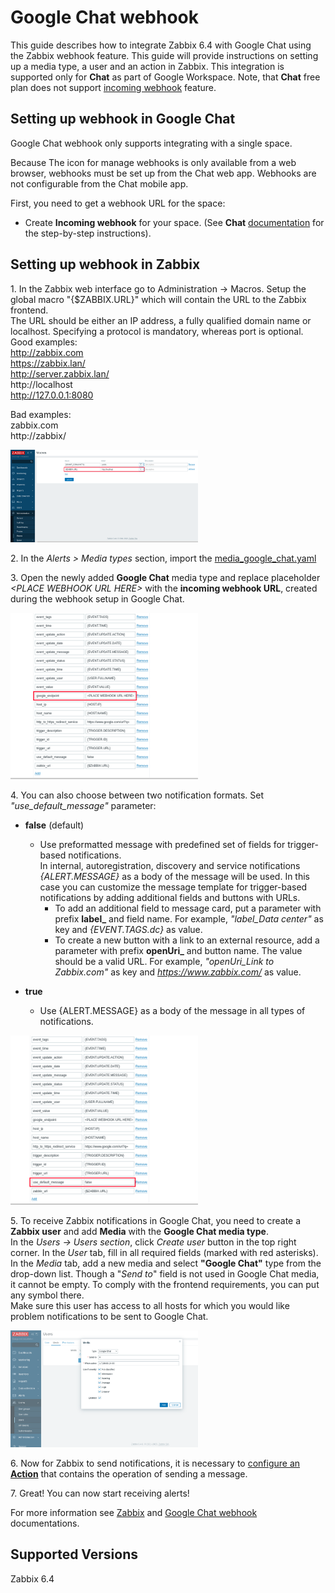 # Google Chat webhook

This guide describes how to integrate Zabbix 6.4 with Google Chat using the Zabbix webhook feature. This guide will provide instructions on setting up a media type, a user and an action in Zabbix. 
This integration is supported only for **Chat** as part of Google Workspace. Note, that **Chat** free plan does not support [incoming webhook](https://developers.google.com/chat/how-tos/webhooks#step_1_register_the_incoming_webhook) feature.

## Setting up webhook in Google Chat
Google Chat webhook only supports integrating with a single space.

Because The icon for manage webhooks is only available from a web browser, webhooks must be set up from the Chat web app. Webhooks are not configurable from the Chat mobile app.

First, you need to get a webhook URL for the space:

- Create **Incoming webhook** for your space.
(See **Chat** [documentation](https://developers.google.com/chat/how-tos/webhooks#step_1_register_the_incoming_webhook) for the step-by-step instructions).


## Setting up webhook in Zabbix 
1\. In the Zabbix web interface go to Administration → Macros. Setup the global macro "{$ZABBIX.URL}" which will contain the URL to the Zabbix frontend. 
<br>The URL should be either an IP address, a fully qualified domain name or localhost. Specifying a protocol is mandatory, whereas port is optional.
Good examples:<br>
http://zabbix.com<br>
https://zabbix.lan/<br>
http://server.zabbix.lan/</br>
http://localhost<br>
http://127.0.0.1:8080<br>

Bad examples:<br>
zabbix.com<br>
http://zabbix/<br>

[<img src="images/1.png" width="300"/>](images/1.png)

2\. In the *Alerts > Media types* section, import the [media_google_chat.yaml](media_google_chat.yaml)

3\. Open the newly added **Google Chat** media type and replace placeholder *&lt;PLACE WEBHOOK URL HERE&gt;* with the **incoming webhook URL**, created during the webhook setup in Google Chat.

[<img src="images/2.png" width="300"/>](images/2.png)

4\. You can also choose between two notification formats. Set *"use_default_message"* parameter:
- **false** (default)
    - Use preformatted message with predefined set of fields for trigger-based notifications.<br>
    In internal, autoregistration, discovery and service notifications *{ALERT.MESSAGE}* as a body of the message will be used.
    In this case you can customize the message template for trigger-based notifications by adding additional fields and buttons with URLs.
        - To add an additional field to message card, put a parameter with prefix **label_** and field name. For example, *"label_Data center"* as key and *{EVENT.TAGS.dc}* as value.
        - To create a new button with a link to an external resource, add a parameter with prefix **openUri_** and button name. The value should be a valid URL. For example, *"openUri_Link to Zabbix.com"* as key and *https://www.zabbix.com/* as value.<br>

- **true**
    - Use {ALERT.MESSAGE} as a body of the message in all types of notifications.

[<img src="images/3.png" width="300"/>](images/3.png)

5\. To receive Zabbix notifications in Google Chat, you need to create a **Zabbix user** and add **Media** with the **Google Chat media type**.<br>
In the *Users → Users section*, click *Create user* button in the top right corner. In the *User* tab, fill in all required fields (marked with red asterisks). In the *Media* tab, add a new media and select **"Google Chat"** type from the drop-down list. Though a "*Send to*" field is not used in Google Chat media, it cannot be empty. To comply with the frontend requirements, you can put any symbol there.<br>
Make sure this user has access to all hosts for which you would like problem notifications to be sent to Google Chat.<br>

[<img src="images/4.png" width="300"/>](images/4.png)

6\. Now for Zabbix to send notifications, it is necessary to [configure an **Action**](https://www.zabbix.com/documentation/6.4/en/manual/config/notifications/action) that contains the operation of sending a message.

7\. Great! You can now start receiving alerts!

For more information see [Zabbix](https://www.zabbix.com/documentation/6.4/manual/config/notifications) and [Google Chat webhook](https://developers.google.com/chat/how-tos/webhooks) documentations.

## Supported Versions
Zabbix 6.4
